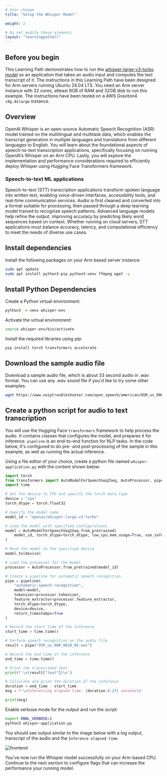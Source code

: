 ```yaml
---
# User change
title: "Setup the Whisper Model"

weight: 2

# Do not modify these elements
layout: "learningpathall"
---
```


## Before you begin

This Learning Path demonstrates how to run the [whisper-large-v3-turbo model](https://huggingface.co/openai/whisper-large-v3-turbo) as an application that takes an audio input and computes the text transcript of it. The instructions in this Learning Path have been designed for Arm servers running Ubuntu 24.04 LTS. You need an Arm server instance with 32 cores, atleast 8GB of RAM and 32GB disk to run this example. The instructions have been tested on a AWS Graviton4 `c8g.8xlarge` instance.

## Overview

OpenAI Whisper is an open-source Automatic Speech Recognition (ASR) model trained on the multilingual and multitask data, which enables the transcript generation in multiple languages and translations from different languages to English. You will learn about the foundational aspects of speech-to-text transcription applications, specifically focusing on running OpenAI’s Whisper on an Arm CPU. Lastly, you will explore the implementation and performance considerations required to efficiently deploy Whisper using Hugging Face Transformers framework.

### Speech-to-text ML applications

Speech-to-text (STT) transcription applications transform spoken language into written text, enabling voice-driven interfaces, accessibility tools, and real-time communication services. Audio is first cleaned and converted into a format suitable for processing, then passed through a deep learning model trained to recognize speech patterns. Advanced language models help refine the output, improving accuracy by predicting likely word sequences based on context. Whether running on cloud servers, STT applications must balance accuracy, latency, and computational efficiency to meet the needs of diverse use cases.

## Install dependencies

Install the following packages on your Arm based server instance:

```bash
sudo apt update
sudo apt install python3-pip python3-venv ffmpeg wget -y
```

## Install Python Dependencies

Create a Python virtual environment:

```bash
python3 -m venv whisper-env
```

Activate the virtual environment:

```bash
source whisper-env/bin/activate
```

Install the required libraries using pip:

```python3
pip install torch transformers accelerate
```

## Download the sample audio file

Download a sample audio file, which is about 33 second audio in .wav format. You can use any .wav sound file if you'd like to try some other examples.
```bash
wget https://www.voiptroubleshooter.com/open_speech/american/OSR_us_000_0010_8k.wav
```

## Create a python script for audio to text transcription

You will use the Hugging Face `transformers` framework to help process the audio. It contains classes that configures the model, and prepares it for inference. `pipeline` is an end-to-end function for NLP tasks. In the code below, it's configured to do pre- and post-processing of the sample in this example, as well as running the actual inference.

Using a file editor of your choice, create a python file named `whisper-application.py` with the content shown below:

```python { file_name="whisper-application.py" }
import torch
from transformers import AutoModelForSpeechSeq2Seq, AutoProcessor, pipeline
import time

# Set the device to CPU and specify the torch data type
device = "cpu"
torch_dtype = torch.float32

# Specify the model name
model_id = "openai/whisper-large-v3-turbo"

# Load the model with specified configurations
model = AutoModelForSpeechSeq2Seq.from_pretrained(
    model_id, torch_dtype=torch_dtype, low_cpu_mem_usage=True, use_safetensors=True
)

# Move the model to the specified device
model.to(device)

# Load the processor for the model
processor = AutoProcessor.from_pretrained(model_id)

# Create a pipeline for automatic speech recognition
pipe = pipeline(
    "automatic-speech-recognition",
    model=model,
    tokenizer=processor.tokenizer,
    feature_extractor=processor.feature_extractor,
    torch_dtype=torch_dtype,
    device=device,
    return_timestamps=True
)

# Record the start time of the inference
start_time = time.time()

# Perform speech recognition on the audio file
result = pipe("OSR_us_000_0010_8k.wav")

# Record the end time of the inference
end_time = time.time()

# Print the transcribed text
print(f'\n{result["text"]}\n')

# Calculate and print the duration of the inference
duration = end_time - start_time
msg = f'\nInferencing elapsed time: {duration:4.2f} seconds\n'

print(msg)
```

Enable verbose mode for the output and run the script:

```bash
export DNNL_VERBOSE=1
python3 whisper-application.py
```

You should see output similar to the image below with a log output, transcript of the audio and the `Inference elapsed time`.

![frontend](whisper_output_no_flags.png)


You've now run the Whisper model successfully on your Arm-based CPU. Continue to the next section to configure flags that can increase the performance your running model.
